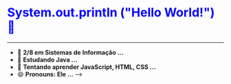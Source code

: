  <h1 style="color: blue;">System.out.println ("Hello World!") 👋</h1>
 <hr>
 
- 🔭 <b> 2/8 em Sistemas de Informação ... </b>
- 🌱 <b> Estudando Java ... </b>
- 🌱 <b> Tentando aprender JavaScript, HTML, CSS ... </b>
- 😄 <b> Pronouns: Ele ... </b>
-->

